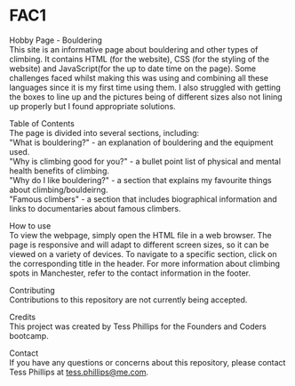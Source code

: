 # FAC1
Hobby Page - Bouldering  
This site is an informative page about bouldering and other types of climbing. It contains HTML (for the website), CSS (for the styling of the website) and JavaScript(for the up to date time on the page). Some challenges faced whilst making this was using and combining all these languages since it is my first time using them. I also struggled with getting the boxes to line up and the pictures being of different sizes also not lining up properly but I found appropriate solutions.

Table of Contents  
The page is divided into several sections, including:  
"What is bouldering?" - an explanation of bouldering and the equipment used.  
"Why is climbing good for you?" - a bullet point list of physical and mental health benefits of climbing.  
"Why do I like bouldering?" - a section that explains my favourite things about climbing/bouldeirng.  
"Famous climbers" - a section that includes biographical information and links to documentaries about famous climbers.  

How to use  
To view the webpage, simply open the HTML file in a web browser. The page is responsive and will adapt to different screen sizes, so it can be viewed on a variety of devices. To navigate to a specific section, click on the corresponding title in the header. For more information about climbing spots in Manchester, refer to the contact information in the footer.

Contributing  
Contributions to this repository are not currently being accepted.

Credits  
This project was created by Tess Phillips for the Founders and Coders bootcamp.

Contact  
If you have any questions or concerns about this repository, please contact Tess Phillips at tess.phillips@me.com.

